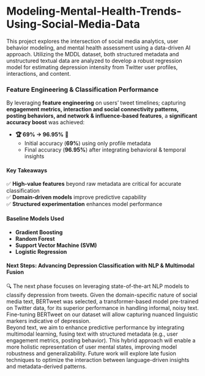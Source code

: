 # Modeling-Mental-Health-Trends-Using-Social-Media-Data
This project explores the intersection of social media analytics, user behavior modeling, and mental health assessment using a data-driven AI approach. Utilizing the MDDL dataset, both structured metadata and unstructured textual data are analyzed to develop a robust regression model for estimating depression intensity from Twitter user profiles, interactions, and content.


### **Feature Engineering & Classification Performance**  

By leveraging **feature engineering** on users’ tweet timelines; capturing **engagement metrics, interaction and social connectivity patterns, posting behaviors, and network & influence-based features**, a **significant accuracy boost** was achieved:  
- **🏆 69% → 96.95%** 🚀  
  - Initial accuracy (**69%**) using only profile metadata  
  - Final accuracy (**96.95%**) after integrating behavioral & temporal insights  

#### **Key Takeaways**  
✅ **High-value features** beyond raw metadata are critical for accurate classification  
✅ **Domain-driven models** improve predictive capability  
✅ **Structured experimentation** enhances model performance  

#### **Baseline Models Used**  
- **Gradient Boosting**  
- **Random Forest**  
- **Support Vector Machine (SVM)**  
- **Logistic Regression**  

#### **Next Steps: Advancing Depression Classification with NLP & Multimodal Fusion**  
🔍 The next phase focuses on leveraging state-of-the-art NLP models to classify depression from tweets. Given the domain-specific nature of social media text, BERTweet was selected, a transformer-based model pre-trained on Twitter data, for its superior performance in handling informal, noisy text. Fine-tuning BERTweet on our dataset will allow capturing nuanced linguistic markers indicative of depression. <br>
Beyond text, we aim to enhance predictive performance by integrating multimodal learning, fusing text with structured metadata (e.g., user engagement metrics, posting behavior). This hybrid approach will enable a more holistic representation of user mental states, improving model robustness and generalizability. Future work will explore late fusion techniques to optimize the interaction between language-driven insights and metadata-derived patterns.
